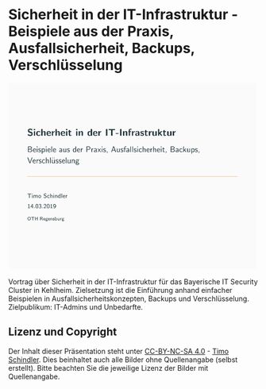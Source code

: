 # Sicherheit in der IT-Infrastruktur - Beispiele aus der Praxis, Ausfallsicherheit, Backups, Verschlüsselung

<img src="images/front.png" width=500px alt="Titel der Präsentation">

Vortrag über Sicherheit in der IT-Infrastruktur für das Bayerische IT Security Cluster in Kehlheim. Zielsetzung ist die Einführung anhand einfacher Beispielen in Ausfallsicherheitskonzepten, Backups und Verschlüsselung. Zielpublikum: IT-Admins und Unbedarfte.

## Lizenz und Copyright

Der Inhalt dieser Präsentation steht unter [CC-BY-NC-SA 4.0](https://creativecommons.org/licenses/by-nc-sa/4.0) - [Timo Schindler](https://www.timoschindler.de). Dies beinhaltet auch alle Bilder ohne Quellenangabe (selbst erstellt). Bitte beachten Sie die jeweilige Lizenz der Bilder mit Quellenangabe.
